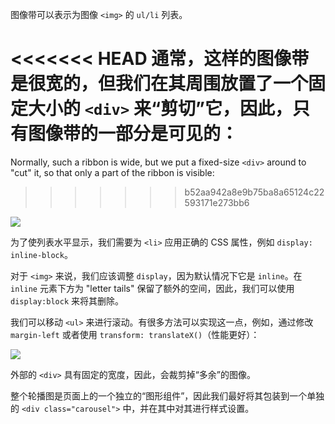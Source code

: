 图像带可以表示为图像 `<img>` 的 `ul/li` 列表。

<<<<<<< HEAD
通常，这样的图像带是很宽的，但我们在其周围放置了一个固定大小的 `<div>` 来“剪切”它，因此，只有图像带的一部分是可见的：
=======
Normally, such a ribbon is wide, but we put a fixed-size `<div>` around to "cut" it, so that only a part of the ribbon is visible:
>>>>>>> b52aa942a8e9b75ba8a65124c22593171e273bb6

![](carousel1.svg)

为了使列表水平显示，我们需要为 `<li>` 应用正确的 CSS 属性，例如 `display: inline-block`。

对于 `<img>` 来说，我们应该调整 `display`，因为默认情况下它是 `inline`。在 `inline` 元素下方为 "letter tails" 保留了额外的空间，因此，我们可以使用 `display:block` 来将其删除。

我们可以移动 `<ul>` 来进行滚动。有很多方法可以实现这一点，例如，通过修改 `margin-left` 或者使用 `transform: translateX()`（性能更好）：

![](carousel2.svg)

外部的 `<div>` 具有固定的宽度，因此，会裁剪掉“多余”的图像。

整个轮播图是页面上的一个独立的“图形组件”，因此我们最好将其包装到一个单独的 `<div class="carousel">` 中，并在其中对其进行样式设置。
